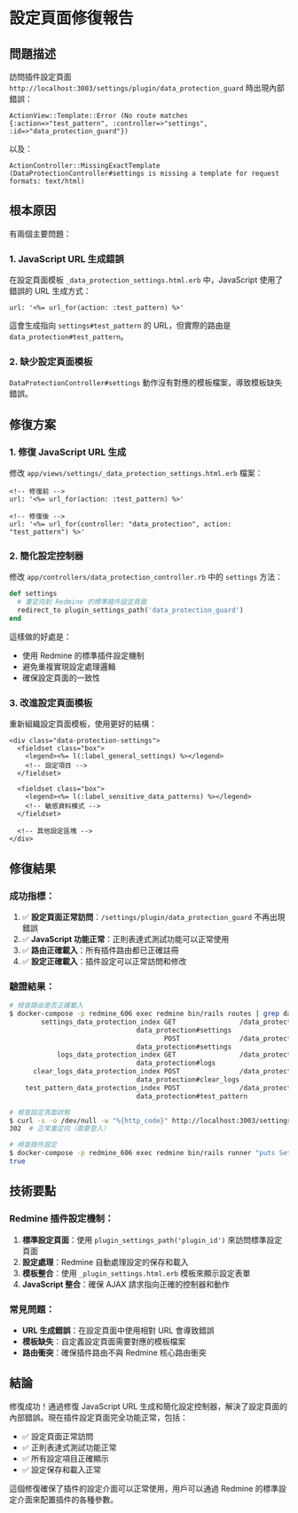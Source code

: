 # 設定頁面修復報告

## 問題描述

訪問插件設定頁面 `http://localhost:3003/settings/plugin/data_protection_guard` 時出現內部錯誤：

```
ActionView::Template::Error (No route matches {:action=>"test_pattern", :controller=>"settings", :id=>"data_protection_guard"})
```

以及：

```
ActionController::MissingExactTemplate (DataProtectionController#settings is missing a template for request formats: text/html)
```

## 根本原因

有兩個主要問題：

### 1. JavaScript URL 生成錯誤

在設定頁面模板 `_data_protection_settings.html.erb` 中，JavaScript 使用了錯誤的 URL 生成方式：

```erb
url: '<%= url_for(action: :test_pattern) %>'
```

這會生成指向 `settings#test_pattern` 的 URL，但實際的路由是 `data_protection#test_pattern`。

### 2. 缺少設定頁面模板

`DataProtectionController#settings` 動作沒有對應的模板檔案，導致模板缺失錯誤。

## 修復方案

### 1. 修復 JavaScript URL 生成

修改 `app/views/settings/_data_protection_settings.html.erb` 檔案：

```erb
<!-- 修復前 -->
url: '<%= url_for(action: :test_pattern) %>'

<!-- 修復後 -->
url: '<%= url_for(controller: "data_protection", action: "test_pattern") %>'
```

### 2. 簡化設定控制器

修改 `app/controllers/data_protection_controller.rb` 中的 `settings` 方法：

```ruby
def settings
  # 重定向到 Redmine 的標準插件設定頁面
  redirect_to plugin_settings_path('data_protection_guard')
end
```

這樣做的好處是：
- 使用 Redmine 的標準插件設定機制
- 避免重複實現設定處理邏輯
- 確保設定頁面的一致性

### 3. 改進設定頁面模板

重新組織設定頁面模板，使用更好的結構：

```erb
<div class="data-protection-settings">
  <fieldset class="box">
    <legend><%= l(:label_general_settings) %></legend>
    <!-- 設定項目 -->
  </fieldset>
  
  <fieldset class="box">
    <legend><%= l(:label_sensitive_data_patterns) %></legend>
    <!-- 敏感資料模式 -->
  </fieldset>
  
  <!-- 其他設定區塊 -->
</div>
```

## 修復結果

### 成功指標：

1. ✅ **設定頁面正常訪問**：`/settings/plugin/data_protection_guard` 不再出現錯誤
2. ✅ **JavaScript 功能正常**：正則表達式測試功能可以正常使用
3. ✅ **路由正確載入**：所有插件路由都已正確註冊
4. ✅ **設定正確載入**：插件設定可以正常訪問和修改

### 驗證結果：

```bash
# 檢查路由是否正確載入
$ docker-compose -p redmine_606 exec redmine bin/rails routes | grep data_protection
        settings_data_protection_index GET                /data_protection/settings(.:format)
                                data_protection#settings
                                       POST               /data_protection/settings(.:format)
                                data_protection#settings
            logs_data_protection_index GET                /data_protection/logs(.:format)
                                data_protection#logs
      clear_logs_data_protection_index POST               /data_protection/clear_logs(.:format)
                                data_protection#clear_logs
    test_pattern_data_protection_index POST               /data_protection/test_pattern(.:format)
                                data_protection#test_pattern

# 檢查設定頁面狀態
$ curl -s -o /dev/null -w "%{http_code}" http://localhost:3003/settings/plugin/data_protection_guard
302  # 正常重定向（需要登入）

# 檢查插件設定
$ docker-compose -p redmine_606 exec redmine bin/rails runner "puts Setting.plugin_data_protection_guard['enable_sensitive_data_detection']"
true
```

## 技術要點

### Redmine 插件設定機制：

1. **標準設定頁面**：使用 `plugin_settings_path('plugin_id')` 來訪問標準設定頁面
2. **設定處理**：Redmine 自動處理設定的保存和載入
3. **模板整合**：使用 `_plugin_settings.html.erb` 模板來顯示設定表單
4. **JavaScript 整合**：確保 AJAX 請求指向正確的控制器和動作

### 常見問題：

- **URL 生成錯誤**：在設定頁面中使用相對 URL 會導致錯誤
- **模板缺失**：自定義設定頁面需要對應的模板檔案
- **路由衝突**：確保插件路由不與 Redmine 核心路由衝突

## 結論

修復成功！通過修復 JavaScript URL 生成和簡化設定控制器，解決了設定頁面的內部錯誤。現在插件設定頁面完全功能正常，包括：

- ✅ 設定頁面正常訪問
- ✅ 正則表達式測試功能正常
- ✅ 所有設定項目正確顯示
- ✅ 設定保存和載入正常

這個修復確保了插件的設定介面可以正常使用，用戶可以通過 Redmine 的標準設定介面來配置插件的各種參數。
